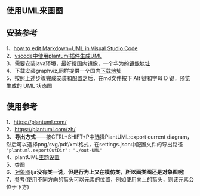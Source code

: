## 使用UML来画图

## 安装参考
1、[how to edit Markdown+UML in Visual Studio Code](https://www.freecodecamp.org/news/inserting-uml-in-markdown-using-vscode/)  
2、[vscode中使用plantuml插件生成UML](https://ephen.me/2017/VSCode_PlantUML/)  
3、需要安装java环境，最好搜国内镜像，一个华为的[镜像地址](https://mirrors.huaweicloud.com/java/jdk/)  
4、下载安装graphviz,同样提供一个国内[下载地址](https://www.onlinedown.net/soft/522290.htm)  
5、按照上述步骤完成安装和配置之后，在md文件按下 Alt 键和字母 D 键，预览生成的 UML 状态图

## 使用参考
1、<https://plantuml.com/>  
2、<https://plantuml.com/zh/>   
3、**导出方式**——按CTRL+SHIFT+P中选择PlantUML:export current diagram，然后可以选择png/svg/pdf/xml格式，在settings.json中配置文件的导出路径  
`"plantuml.exportOutDir": "./out-UML"`  
4、plantUML[主题设置](https://plantuml.com/zh/skinparam)  
5、[类图](https://plantuml.com/zh/class-diagram)  
6、[对象图](https://plantuml.com/zh/object-diagram)(**js没有类一说，但是行为上又在模仿类，所以画类图还是对象图呢**)
7、[参考](http://ogom.github.io/draw_uml/plantuml/)(使用不同方向的箭头可以元素的位置，例如使用向上的箭头，则该元素会位于下方)



